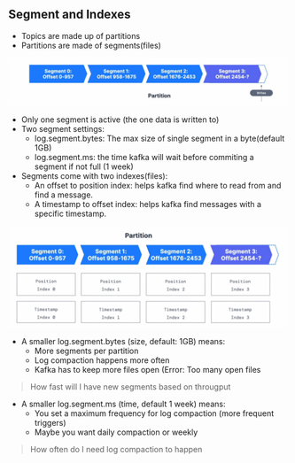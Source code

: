 ## Segment and Indexes

* Topics are made up of partitions
* Partitions are made of segments(files)

![segments-and-partitions](./images/segments-and-partitions-1.png)

* Only one segment is active (the one data is written to)
* Two segment settings:
  * log.segment.bytes: The max size of single segment in a byte(default 1GB)
  * log.segment.ms: the time kafka will wait before commiting a segment if not full (1 week)
* Segments come with two indexes(files):
  * An offset to position index: helps kafka find where to read from and find a message.
  * A timestamp to offset index: helps kafka find messages with a specific timestamp.

![segments-and-partitions](./images/segments-and-partitions-2.png)

* A smaller log.segment.bytes (size, default: 1GB) means:
  * More segments per partition
  * Log compaction happens more often
  * Kafka has to keep more files open (Error: Too many open files
> How fast will I have new segments based on througput

* A smaller log.segment.ms (time, default 1 week) means:
  * You set a maximum frequency for log compaction (more frequent triggers)
  * Maybe you want daily compaction or weekly
> How often do I need log compaction to happen
